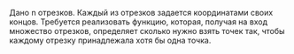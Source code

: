 Дано n отрезков. 
Каждый из отрезков задается координатами своих концов. 
Требуется реализовать функцию, которая, получая на вход множество отрезков, определяет сколько нужно взять точек так, чтобы каждому отрезку принадлежала хотя бы одна точка.
